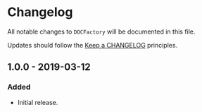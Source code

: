 # Changelog

All notable changes to `DOCFactory` will be documented in this file.

Updates should follow the [Keep a CHANGELOG](http://keepachangelog.com/) principles.

## 1.0.0 - 2019-03-12

### Added
- Initial release.
